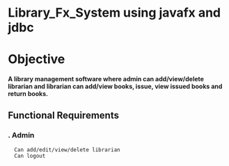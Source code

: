 # Library_Fx_System using javafx and jdbc

# Objective
#### A library management software where admin can add/view/delete librarian and librarian can add/view books, issue, view issued books and return books.
## Functional Requirements
### . Admin
      Can add/edit/view/delete librarian
      Can logout

